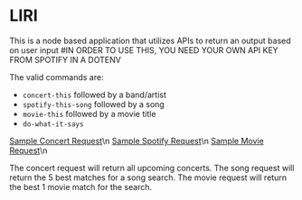 # LIRI
This is a node based application that utilizes APIs to return an output based on user input
#IN ORDER TO USE THIS, YOU NEED YOUR OWN API KEY FROM SPOTIFY IN A DOTENV



The valid commands are:
* `concert-this` followed by a band/artist
* `spotify-this-song` followed by a song
* `movie-this` followed by a movie title
* `do-what-it-says`

[Sample Concert Request](./assets/concert.png)\n
[Sample Spotify Request](./assets/spotify.png)\n
[Sample Movie Request](./assets/movie.png)\n

The concert request will return all upcoming concerts.
The song request will return the 5 best matches for a song search.
The movie request will return the best 1 movie match for the search.
